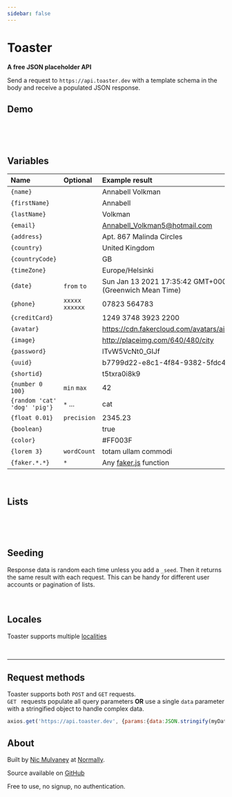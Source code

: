 ```yaml
---
sidebar: false
---
```


# Toaster

**A free JSON placeholder API** 

<div class="intro">

Send a request to `https://api.toaster.dev` with a template schema in the body and receive a populated JSON response.

</div>

## Demo
&nbsp;

<code-view :code='`{
  name: "{name}",
  email: "{email}",
  avatar: "{avatar}"
}`'/>

<br/>

## Variables

<div class="table-holder">

| Name                         | Optional       | Example result                                                         |
| :--------------------------- | :------------- | :--------------------------------------------------------------------- |
| `{name}`                     |                | Annabell Volkman                                                       |
| `{firstName}`                |                | Annabell                                                               |
| `{lastName}`                 |                | Volkman                                                                |
| `{email}`                    |                | Annabell_Volkman5@hotmail.com                                          |
| `{address}`                  |                | Apt. 867 Malinda Circles                                               |
| `{country}`                  |                | United Kingdom                                                         |
| `{countryCode}`              |                | GB                                                                     |
| `{timeZone}`                 |                | Europe/Helsinki                                                        |
| `{date}`                     | `from` `to`    | Sun Jan 13 2021 17:35:42 GMT+0000 (Greenwich Mean Time)                |
| `{phone}`                    | `xxxxx xxxxxx` | 07823 564783                                                           |
| `{creditCard}`               |                | 1249 3748 3923 2200                                                    |
| `{avatar}`                   |                | https://cdn.fakercloud.com/avatars/aio____128.jpg                      |
| `{image}`                    |                | http://placeimg.com/640/480/city                                       |
| `{password}`                 |                | lTvW5VcNt0_GIJf                                                        |
| `{uuid}`                     |                | b7799d22-e8c1-4f84-9382-5fdc42c876c2                                   |
| `{shortid}`                  |                | t5txra0i8k9                                                            |
| `{number 0 100}`             | `min` `max`    | 42                                                                     |
| `{random 'cat' 'dog' 'pig'}` | `*` ...        | cat                                                                    |
| `{float 0.01}`               | `precision`    | 2345.23                                                                |
| `{boolean}`                  |                | true                                                                   |
| `{color}`                    |                | #FF003F                                                                |
| `{lorem 3}`                  | `wordCount`    | totam ullam commodi                                                    |
| `{faker.*.*}`                | `*`            | Any [faker.js](http://marak.github.io/faker.js/#toc7__anchor) function |

</div>

<br/>


## Lists

&nbsp;

<code-view :code='`{
    _repeat: 3,
    name: "{name}",
    email: "{email}"
}`'/>


<br/>

## Seeding

Response data is random each time unless you add a `_seed`. Then it returns the same result with each request. This can be handy for different user accounts or pagination of lists. 


<code-view :code='`{
    _seed: 0,
    _repeat: 3,
    name: "{name}",
    email: "{email}",
}`'/>


<br/>

## Locales

Toaster supports multiple [localities](http://marak.github.io/faker.js/#toc9__anchor)

<code-view :code='`{
    _locale: "ja",
    name: "{name}",
    email: "{email}"
}`'/>

<br/>

---

## Request methods

Toaster supports both ```POST``` and  ```GET``` requests. 
<br/> ```GET ``` requests populate all query parameters **OR** use a single ```data``` parameter with a stringified object to handle complex data.

```js
axios.get('https://api.toaster.dev', {params:{data:JSON.stringify(myDataSchema)}})
```

## About

Built by [Nic Mulvaney](https://nicmulvaney.com) at [Normally](https://normally.com). 

Source available on [GitHub](https://github.com/normally/toaster.dev) 

Free to use, no signup, no authentication.







